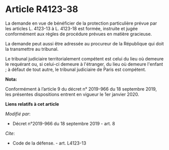 # Article R4123-38

La demande en vue de bénéficier de la protection particulière prévue par les articles L. 4123-13 à L. 4123-18 est formée,
instruite et jugée conformément aux règles de procédure prévues en matière gracieuse. 

La demande peut aussi être adressée au procureur de la République qui doit la transmettre au tribunal. 

Le   tribunal judiciaire territorialement compétent est celui du lieu où demeure le requérant ou, si celui-ci demeure à
l'étranger, du lieu où demeure l'enfant ; à défaut de tout autre, le   tribunal judiciaire de Paris est compétent.

**Nota:**

Conformément à l’article 9 du décret n° 2019-966 du 18 septembre 2019, les présentes dispositions entrent en vigueur le 1er
janvier 2020.

**Liens relatifs à cet article**

_Modifié par_:

  - Décret n°2019-966 du 18 septembre 2019 - art. 8

_Cite_:

  - Code de la défense. - art. L4123-13

